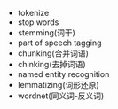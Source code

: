 - tokenize
- stop words
- stemming(词干)
- part of speech tagging
- chunking(合并词语)
- chinking(去掉词语)
- named entity recognition
- lemmatizing(词形还原)
- wordnet(同义词-反义词)